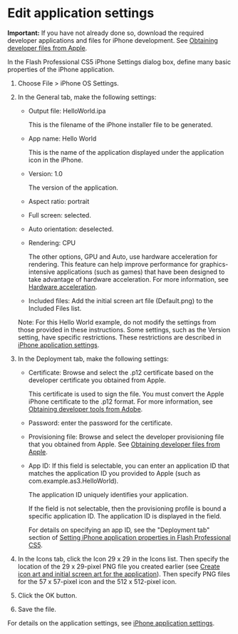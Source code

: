 # Edit application settings

<div>

**Important:** If you have not already done so, download the required developer
applications and files for iPhone development. See
[Obtaining developer files from Apple](../obtaining-developer-files-from-apple/index.md).

In the Flash Professional CS5 iPhone Settings dialog box, define many basic
properties of the iPhone application.

<div>

1.  Choose File \> iPhone OS Settings.

2.  In the General tab, make the following settings:

    - Output file: HelloWorld.ipa

      This is the filename of the iPhone installer file to be generated.

    - App name: Hello World

      This is the name of the application displayed under the application icon
      in the iPhone.

    - Version: 1.0

      The version of the application.

    - Aspect ratio: portrait

    - Full screen: selected.

    - Auto orientation: deselected.

    - Rendering: CPU

      The other options, GPU and Auto, use hardware acceleration for rendering.
      This feature can help improve performance for graphics-intensive
      applications (such as games) that have been designed to take advantage of
      hardware acceleration. For more information, see
      [Hardware acceleration](../../iphone-application-design-considerations/hardware-acceleration.md).

    - Included files: Add the initial screen art file (Default.png) to the
      Included Files list.

    <div>

    Note: For this Hello World example, do not modify the settings from those
    provided in these instructions. Some settings, such as the Version setting,
    have specific restrictions. These restrictions are described in
    [iPhone application settings](../../compiling-and-debugging-iphone-applications/iphone-application-settings/index.md).

    </div>

3.  In the Deployment tab, make the following settings:

    - Certificate: Browse and select the .p12 certificate based on the developer
      certificate you obtained from Apple.

      This certificate is used to sign the file. You must convert the Apple
      iPhone certificate to the .p12 format. For more information, see
      [Obtaining developer tools from Adobe](../obtaining-developer-tools-from-adobe.md).

    - Password: enter the password for the certificate.

    - Provisioning file: Browse and select the developer provisioning file that
      you obtained from Apple. See
      [Obtaining developer files from Apple](../obtaining-developer-files-from-apple/index.md).

    - App ID: If this field is selectable, you can enter an application ID that
      matches the application ID you provided to Apple (such as
      com.example.as3.HelloWorld).

      The application ID uniquely identifies your application.

      If the field is not selectable, then the provisioning profile is bound a
      specific application ID. The application ID is displayed in the field.

      For details on specifying an app ID, see the "Deployment tab" section of
      [Setting iPhone application properties in Flash Professional CS5](../../compiling-and-debugging-iphone-applications/iphone-application-settings/setting-iphone-application-properties-in-flash-professional-cs5.md).

4.  In the Icons tab, click the Icon 29 x 29 in the Icons list. Then specify the
    location of the 29 x 29-pixel PNG file you created earlier (see
    [Create icon art and initial screen art for the application](./create-icon-art-and-initial-screen-art-for-the-application.md)).
    Then specify PNG files for the 57 x 57-pixel icon and the 512 x 512-pixel
    icon.

5.  Click the OK button.

6.  Save the file.

</div>

For details on the application settings, see
[iPhone application settings](../../compiling-and-debugging-iphone-applications/iphone-application-settings/index.md).

</div>

<div>

<div>

</div>

</div>
